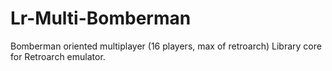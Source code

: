 Lr-Multi-Bomberman
===============================
Bomberman oriented multiplayer (16 players, max of retroarch)
Library core for Retroarch emulator.
